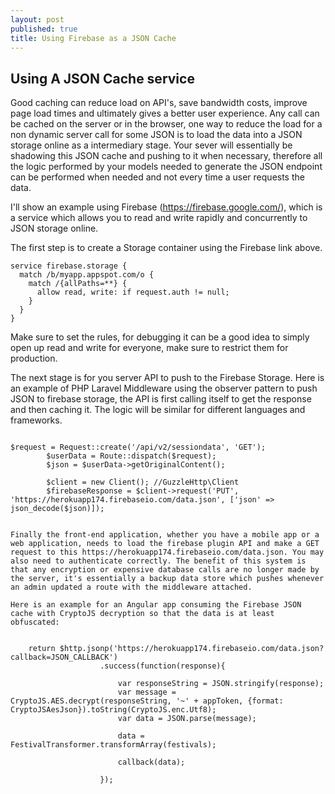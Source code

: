 ```yaml
---
layout: post
published: true
title: Using Firebase as a JSON Cache
---
```

## Using A JSON Cache service

Good caching can reduce load on API's, save bandwidth costs, improve page load times and ultimately gives a better user experience. Any call can be cached on the server or in the browser, one way to reduce the load for a non dynamic server call for some JSON is to load the data into a JSON storage online as a intermediary stage. Your sever will essentially be shadowing this JSON cache and pushing to it when necessary, therefore all the logic performed by your models needed to generate the JSON endpoint can be performed when needed and not every time a user requests the data. 

I'll show an example using Firebase (https://firebase.google.com/), which is a service which allows you to read and write rapidly and concurrently to JSON storage online. 

The first step is to create a Storage container using the Firebase link above. 

~~~
service firebase.storage {
  match /b/myapp.appspot.com/o {
    match /{allPaths=**} {
      allow read, write: if request.auth != null;
    }
  }
}
~~~

Make sure to set the rules, for debugging it can be a good idea to simply open up read and write for everyone, make sure to restrict them for production.

The next stage is for you server API to push to the Firebase Storage. Here is an example of PHP Laravel Middleware using the observer pattern to push JSON to firebase storage, the API is first calling itself to get the response and then caching it. The logic will be similar for different languages and frameworks.

~~~

$request = Request::create('/api/v2/sessiondata', 'GET');
        $userData = Route::dispatch($request);
        $json = $userData->getOriginalContent();

        $client = new Client(); //GuzzleHttp\Client
        $firebaseResponse = $client->request('PUT', 'https://herokuapp174.firebaseio.com/data.json', ['json' => json_decode($json)]);
        
~~~
    
    
    Finally the front-end application, whether you have a mobile app or a web application, needs to load the firebase plugin API and make a GET request to this https://herokuapp174.firebaseio.com/data.json. You may also need to authenticate correctly. The benefit of this system is that any encryption or expensive database calls are no longer made by the server, it's essentially a backup data store which pushes whenever an admin updated a route with the middleware attached.
    
    Here is an example for an Angular app consuming the Firebase JSON cache with CryptoJS decryption so that the data is at least obfuscated:
    
~~~

    return $http.jsonp('https://herokuapp174.firebaseio.com/data.json?callback=JSON_CALLBACK')
                    .success(function(response){

                        var responseString = JSON.stringify(response);
                        var message = CryptoJS.AES.decrypt(responseString, '~' + appToken, {format: CryptoJSAesJson}).toString(CryptoJS.enc.Utf8);
                        var data = JSON.parse(message);

                        data = FestivalTransformer.transformArray(festivals);

                        callback(data);

                    });
                    
~~~
